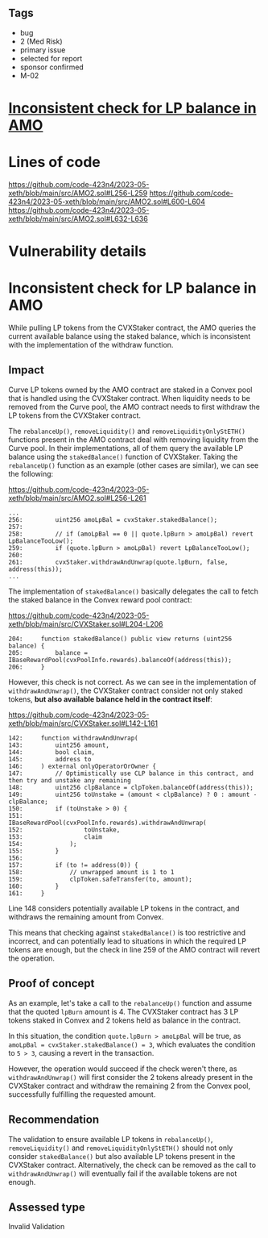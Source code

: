 ## Tags

- bug
- 2 (Med Risk)
- primary issue
- selected for report
- sponsor confirmed
- M-02

# [Inconsistent check for LP balance in AMO](https://github.com/code-423n4/2023-05-xeth-findings/issues/33) 

# Lines of code

https://github.com/code-423n4/2023-05-xeth/blob/main/src/AMO2.sol#L256-L259
https://github.com/code-423n4/2023-05-xeth/blob/main/src/AMO2.sol#L600-L604
https://github.com/code-423n4/2023-05-xeth/blob/main/src/AMO2.sol#L632-L636


# Vulnerability details

# Inconsistent check for LP balance in AMO

While pulling LP tokens from the CVXStaker contract, the AMO queries the current available balance using the staked balance, which is inconsistent with the implementation of the withdraw function.

## Impact

Curve LP tokens owned by the AMO contract are staked in a Convex pool that is handled using the CVXStaker contract. When liquidity needs to be removed from the Curve pool, the AMO contract needs to first withdraw the LP tokens from the CVXStaker contract.

The `rebalanceUp()`, `removeLiquidity()` and `removeLiquidityOnlyStETH()` functions present in the AMO contract deal with removing liquidity from the Curve pool. In their implementations, all of them query the available LP balance using the `stakedBalance()` function of CVXStaker. Taking the `rebalanceUp()` function as an example (other cases are similar), we can see the following:

https://github.com/code-423n4/2023-05-xeth/blob/main/src/AMO2.sol#L256-L261

```solidity
...
256:         uint256 amoLpBal = cvxStaker.stakedBalance();
257: 
258:         // if (amoLpBal == 0 || quote.lpBurn > amoLpBal) revert LpBalanceTooLow();
259:         if (quote.lpBurn > amoLpBal) revert LpBalanceTooLow();
260: 
261:         cvxStaker.withdrawAndUnwrap(quote.lpBurn, false, address(this));
...
```

The implementation of `stakedBalance()` basically delegates the call to fetch the staked balance in the Convex reward pool contract:

https://github.com/code-423n4/2023-05-xeth/blob/main/src/CVXStaker.sol#L204-L206

```solidity
204:     function stakedBalance() public view returns (uint256 balance) {
205:         balance = IBaseRewardPool(cvxPoolInfo.rewards).balanceOf(address(this));
206:     }
```

However, this check is not correct. As we can see in the implementation of `withdrawAndUnwrap()`, the CVXStaker contract consider not only staked tokens, **but also available balance held in the contract itself**:

https://github.com/code-423n4/2023-05-xeth/blob/main/src/CVXStaker.sol#L142-L161

```solidity
142:     function withdrawAndUnwrap(
143:         uint256 amount,
144:         bool claim,
145:         address to
146:     ) external onlyOperatorOrOwner {
147:         // Optimistically use CLP balance in this contract, and then try and unstake any remaining
148:         uint256 clpBalance = clpToken.balanceOf(address(this));
149:         uint256 toUnstake = (amount < clpBalance) ? 0 : amount - clpBalance;
150:         if (toUnstake > 0) {
151:             IBaseRewardPool(cvxPoolInfo.rewards).withdrawAndUnwrap(
152:                 toUnstake,
153:                 claim
154:             );
155:         }
156: 
157:         if (to != address(0)) {
158:             // unwrapped amount is 1 to 1
159:             clpToken.safeTransfer(to, amount);
160:         }
161:     }
```

Line 148 considers potentially available LP tokens in the contract, and withdraws the remaining amount from Convex. 

This means that checking against `stakedBalance()` is too restrictive and incorrect, and can potentially lead to situations in which the required LP tokens are enough, but the check in line 259 of the AMO contract will revert the operation.

## Proof of concept

As an example, let's take a call to the `rebalanceUp()` function and assume that the quoted `lpBurn` amount is 4. The CVXStaker contract has 3 LP tokens staked in Convex and 2 tokens held as balance in the contract.

In this situation, the condition `quote.lpBurn > amoLpBal` will be true, as `amoLpBal = cvxStaker.stakedBalance() = 3`, which evaluates the condition to `5 > 3`, causing a revert in the transaction. 

However, the operation would succeed if the check weren't there, as `withdrawAndUnwrap()` will first consider the 2 tokens already present in the CVXStaker contract and withdraw the remaining 2 from the Convex pool, successfully fulfilling the requested amount.

## Recommendation

The validation to ensure available LP tokens in `rebalanceUp()`, `removeLiquidity()` and `removeLiquidityOnlyStETH()` should not only consider `stakedBalance()` but also available LP tokens present in the CVXStaker contract. Alternatively, the check can be removed as the call to `withdrawAndUnwrap()` will eventually fail if the available tokens are not enough.



## Assessed type

Invalid Validation